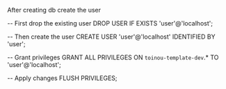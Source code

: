 After creating db create the user

-- First drop the existing user
DROP USER IF EXISTS 'user'@'localhost';

-- Then create the user
CREATE USER 'user'@'localhost' IDENTIFIED BY 'user';

-- Grant privileges
GRANT ALL PRIVILEGES ON `toinou-template-dev`.\* TO 'user'@'localhost';

-- Apply changes
FLUSH PRIVILEGES;
